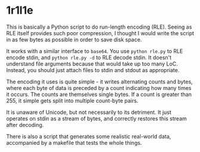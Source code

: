 # 1r1l1e

This is basically a Python script to do run-length encoding (RLE). Seeing as RLE
itself provides such poor compression, I thought I would write the script in as
few bytes as possible in order to save disk space.

It works with a similar interface to `base64`. You use `python rle.py` to RLE
encode stdin, and `python rle.py -d` to RLE decode stdin. It doesn't understand
file arguments because that would take up too many LoC. Instead, you should just
attach files to stdin and stdout as appropriate.

The encoding it uses is quite simple - it writes alternating counts and bytes,
where each byte of data is preceded by a count indicating how many times it
occurs. The counts are themselves single bytes. If a count is greater than 255,
it simple gets split into multiple count-byte pairs.

It is unaware of Unicode, but not necessarily to its detriment. It just operates
on stdin as a stream of bytes, and correctly restores this stream after
decoding.

There is also a script that generates some realistic real-world data,
accompanied by a makefile that tests the whole things.
